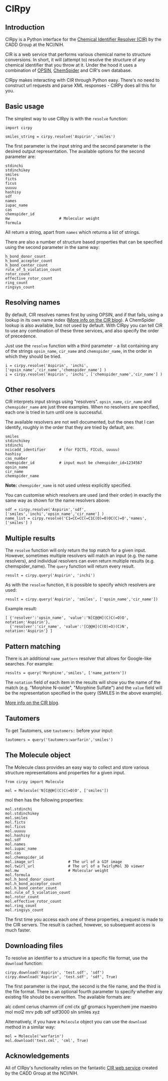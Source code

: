 # CIRpy

## Introduction

CIRpy is a Python interface for the [Chemical Identifier Resolver (CIR)](http://cactus.nci.nih.gov/chemical/structure) by the CADD Group at the NCI/NIH.

CIR is a web service that performs various chemical name to structure conversions. In short, it will (attempt to) resolve the structure of any chemical identifier that you throw at it. Under the hood it uses a combination of [OPSIN](http://opsin.ch.cam.ac.uk/), [ChemSpider](http://www.chemspider.com/) and CIR's own database.

CIRpy makes interacting with CIR through Python easy. There's no need to construct url requests and parse XML responses - CIRPy does all this for you.

## Basic usage

The simplest way to use CIRpy is with the `resolve` function:

    import cirpy

    smiles_string = cirpy.resolve('Aspirin','smiles')
    
The first parameter is the input string and the second parameter is the desired output representation. The available options for the second parameter are:

    stdinchi
    stdinchikey
    smiles
    ficts
    ficus
    uuuuu
    hashisy
    sdf
    names
    iupac_name
    cas
    chemspider_id
    mw						# Molecular weight
    formula
    
All return a string, apart from `names` which returns a list of strings.

There are also a number of structure based properties that can be specified using the second parameter in the same way:

    h_bond_donor_count
    h_bond_acceptor_count
    h_bond_center_count
    rule_of_5_violation_count
    rotor_count
    effective_rotor_count
    ring_count
    ringsys_count

## Resolving names

By default, CIR resolves names first by using OPSIN, and if that fails, using a lookup in its own name index ([More info on the CIR blog](http://cactus.nci.nih.gov/blog/?p=1386)). A ChemSpider lookup is also available, but not used by default. With CIRpy you can tell CIR to use any combination of these three services, and also specify the order of precedence.

Just use the `resolve` function with a third parameter - a list containing any of the strings `opsin_name`, `cir_name` and `chemspider_name`, in the order in which they should be tried.

    i = cirpy.resolve('Aspirin', 'inchi', ['opsin_name','cir_name','chemspider_name'] )
    i = cirpy.resolve('Aspirin', 'inchi', ['chemspider_name','cir_name'] )

## Other resolvers

CIR interprets input strings using "resolvers". `opsin_name`, `cir_name` and `chemspider_name` are just three examples. When no resolvers are specified, each one is tried in turn until one is successful.

The available resolvers are not well documented, but the ones that I can identify, roughly in the order that they are tried by default, are:

    smiles
    stdinchikey
    stdinchi
    ncicadd_identifier		# (for FICTS, FICuS, uuuuu)
    hashisy
    cas_number
    chemspider_id			# input must be chemspider_id=1234567
    opsin_name
    cir_name
    chemspider_name

**Note:** `chemspider_name` is not used unless explicitly specified.

You can customise which resolvers are used (and their order) in exactly the same way as shown for the name resolvers above:

    sdf = cirpy.resolve('Aspirin','sdf', ['smiles','inchi','opsin_name','cir_name'] )
    name_list = cirpy.resolve('C1=CC=CC(=C1C(O)=O)OC(C)=O','names', ['smiles'] )

## Multiple results

The `resolve` function will only return the top match for a given input. However, sometimes multiple resolvers will match an input (e.g. the name resolvers), and individual resolvers can even return multiple results (e.g. chemspider_name). The `query` function will return every result.

    result = cirpy.query('Aspirin', 'inchi')

As with the `resolve` function, it is possible to specify which resolvers are used:    
    
    result = cirpy.query('Aspirin', 'smiles', ['opsin_name','cir_name'])

Example result:
    
    [ {'resolver':'opsin_name', 'value':'N[C@@H](C)C(=O)O', notation:'Aspirin'},
      {'resolver':'cir_name', 'value':'[C@@H](C(O)=O)(C)N', notation:'Aspirin'} ]

## Pattern matching

There is an additional `name_pattern` resolver that allows for Google-like searches. For example:

    results = query('Morphine','smiles', ['name_pattern'])
    
The `notation` field of each item in the results will show you the name of the match (e.g. "Morphine N-oxide", "Morphine Sulfate") and the `value` field will be the representation specified in the query (SMILES in the above example).

[More info on the CIR blog](http://cactus.nci.nih.gov/blog/?p=1456).

## Tautomers

To get Tautomers, use `tautomers:` before your input:

    tautomers = query('tautomers:warfarin','smiles')

## The Molecule object

The Molecule class provides an easy way to collect and store various structure representations and properties for a given input.

    from cirpy import Molecule

    mol = Molecule('N[C@@H](C)C(=O)O', ['smiles'])


mol then has the following properties:

    mol.stdinchi
    mol.stdinchikey
    mol.smiles
    mol.ficts
    mol.ficus
    mol.uuuuu
    mol.hashisy
    mol.sdf
    mol.names
    mol.iupac_name
    mol.cas
    mol.chemspider_id
    mol.image_url			    # The url of a GIF image
    mol.twirl_url			    # The url of a TwirlyMol 3D viewer
    mol.mw				    	# Molecular weight
    mol.formula
    mol.h_bond_donor_count
    mol.h_bond_acceptor_count
    mol.h_bond_center_count
    mol.rule_of_5_violation_count
    mol.rotor_count
    mol.effective_rotor_count
    mol.ring_count
    mol.ringsys_count

The first time you access each one of these properties, a request is made to the CIR servers. The result is cached, however, so subsequent access is much faster.

## Downloading files

To resolve an identifier to a structure in a specific file format, use the `download` function:

	cirpy.download('Aspirin', 'test.sdf', 'sdf')
	cirpy.download('Aspirin', 'test.sdf', 'sdf', True)
	
The first parameter is the input, the second is the file name, and the third is the file format. There is an optional fourth parameter to specify whether any existing file should be overwritten. The available formats are:

alc
cdxml
cerius
charmm
cif
cml
ctx
gjf
gromacs
hyperchem
jme
maestro
mol
mol2
mrv
pdb
sdf
sdf3000
sln
smiles
xyz

Alternatively, if you have a `Molecule` object you can use the `download` method in a similar way:

    mol = Molecule('warfarin')
    mol.download('test.cml', 'cml', True)

## Acknowledgements

All of CIRpy's functionality relies on the fantastic [CIR web service](cactus.nci.nih.gov/chemical/structure) created by the CADD Group at the NCI/NIH.
